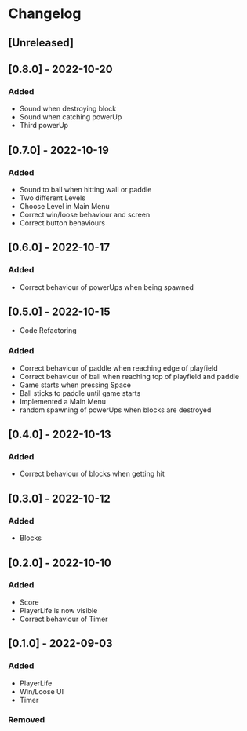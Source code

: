 ﻿# Changelog

## [Unreleased]

## [0.8.0] - 2022-10-20

### Added
- Sound when destroying block
- Sound when catching powerUp
- Third powerUp


## [0.7.0] - 2022-10-19

### Added
- Sound to ball when hitting wall or paddle
- Two different Levels
- Choose Level in Main Menu
- Correct win/loose behaviour and screen
- Correct button behaviours


## [0.6.0] - 2022-10-17

### Added
- Correct behaviour of powerUps when being spawned


## [0.5.0] - 2022-10-15
- Code Refactoring

### Added
- Correct behaviour of paddle when reaching edge of playfield
- Correct behaviour of ball when reaching top of playfield and paddle
- Game starts when pressing Space
- Ball sticks to paddle until game starts
- Implemented a Main Menu
- random spawning of powerUps when blocks are destroyed


## [0.4.0] - 2022-10-13
### Added
- Correct behaviour of blocks when getting hit


## [0.3.0] - 2022-10-12
### Added
- Blocks


## [0.2.0] - 2022-10-10
### Added
- Score
- PlayerLife is now visible
- Correct behaviour of Timer


## [0.1.0] - 2022-09-03
### Added
- PlayerLife
- Win/Loose UI
- Timer

### Removed